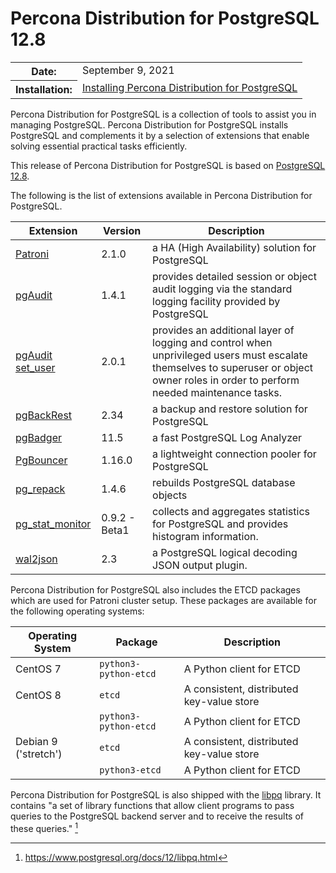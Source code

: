 # Percona Distribution for PostgreSQL 12.8


<table class="docutils field-list" frame="void" rules="none">
  <colgroup>
    <col class="field-name">
    <col class="field-body">
  </colgroup>
  <tbody valign="top">
    <tr class="field-odd field">
      <th class="field-name">Date:</th>
      <td class="field-body">September 9, 2021</td>
    </tr>
    <tr class="field-even field">
      <th class="field-name">Installation:</th>
      <td class="field-body">
        <a class="reference external" href="https://www.percona.com/doc/postgresql/12/installing.html#">Installing Percona Distribution for PostgreSQL</a></td>
    </tr>
  </tbody>
</table>


Percona Distribution for PostgreSQL is a collection of tools to assist you in managing PostgreSQL. Percona Distribution for PostgreSQL
installs PostgreSQL and complements it by a selection of extensions that
enable solving essential practical tasks efficiently.

This release of Percona Distribution for PostgreSQL is based on [PostgreSQL 12.8](https://www.postgresql.org/docs/release/12.8/).

The following is the list of extensions available in Percona Distribution for PostgreSQL.


| Extension           | Version        | Description                  |
| ------------------- | -------------- | ---------------------------- |
| [Patroni](https://patroni.readthedocs.io/en/latest/) | 2.1.0 | a HA (High Availability) solution for PostgreSQL |
| [pgAudit](https://www.pgaudit.org/)             | 1.4.1   | provides detailed session or object audit logging via the standard logging facility provided by PostgreSQL                |
|[pgAudit set_user](https://github.com/pgaudit/set_user)|2.0.1| provides an additional layer of logging and control when unprivileged users must escalate themselves to superuser or object owner roles in order to perform needed maintenance tasks.|
| [pgBackRest](https://pgbackrest.org/)           | 2.34    | a backup and restore solution for PostgreSQL       |
|[pgBadger](https://github.com/darold/pgbadger)    | 11.5    | a fast PostgreSQL Log Analyzer               |
| [PgBouncer](https://www.pgbouncer.org/)          | 1.16.0  | a lightweight connection pooler for PostgreSQL      |
| [pg_repack](https://github.com/reorg/pg_repack) | 1.4.6   | rebuilds PostgreSQL database objects           |
| [pg_stat_monitor](https://github.com/percona/pg_stat_monitor)                                            | 0.9.2 - Beta1   | collects and aggregates statistics for PostgreSQL and provides histogram information. |
|[wal2json](https://github.com/eulerto/wal2json)   | 2.3     | a PostgreSQL logical decoding JSON output plugin.  |

 
Percona Distribution for PostgreSQL also includes the ETCD packages which are used for Patroni cluster setup. These packages are available for the following operating systems:

|  Operating System |Package               | Description                  |
| ------------------- | ---------------------| ---------------------------- |
| CentOS 7            |`python3-python-etcd` | A Python client for ETCD     |
| CentOS 8            | `etcd`               | A consistent, distributed key-value store|
|                     | `python3-python-etcd`| A Python client for ETCD     |
| Debian 9 ('stretch')| `etcd`               | A consistent, distributed key-value store|
|                     | `python3-etcd`       | A Python client for ETCD     |

Percona Distribution for PostgreSQL is also shipped with the [libpq](https://www.postgresql.org/docs/12/libpq.html) library. It contains "a set of
library functions that allow client programs to pass queries to the PostgreSQL
backend server and to receive the results of these queries." [^1]

[^1]: https://www.postgresql.org/docs/12/libpq.html 
